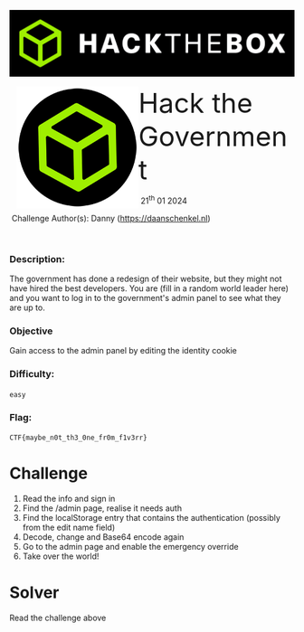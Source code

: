 ![](assets/images/banner.png)



<img src="assets/images/htb.png" style="margin-left: 20px; zoom: 60%;" align=left />    	<font size="10">Hack the Government</font>

​		21<sup>th</sup> 01 2024

​		Challenge Author(s): Danny (https://daanschenkel.nl)

​		

 



### Description:

The government has done a redesign of their website, but they might not have hired the best developers. You are (fill in a random world leader here) and you want to log in to the government's admin panel to see what they are up to.

### Objective

Gain access to the admin panel by editing the identity cookie

### Difficulty:

`easy`

### Flag:

`CTF{maybe_n0t_th3_0ne_fr0m_f1v3rr}`



# Challenge
1. Read the info and sign in
2. Find the /admin page, realise it needs auth
3. Find the localStorage entry that contains the authentication (possibly from the edit name field)
4. Decode, change and Base64 encode again
5. Go to the admin page and enable the emergency override
6. Take over the world!



# Solver

Read the challenge above

